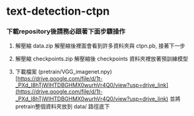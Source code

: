 # text-detection-ctpn

### 下載repository後請務必跟著下面步驟操作
1. 解壓縮 data.zip
   解壓縮後裡面會看到許多資料夾與 ctpn.pb, 接著下一步

2. 解壓縮 checkpoints.zip
   解壓縮後 checkpoints 資料夾裡放著預訓練模型

3. 下載檔案 (pretrain/VGG_imagenet.npy)
[https://drive.google.com/file/d/1t-_PXd_I8hTjWIHTDBGHMX0wurhVr4Q0/view?usp=drive_link](https://drive.google.com/file/d/1t-_PXd_I8hTjWIHTDBGHMX0wurhVr4Q0/view?usp=drive_link)
並將pretrain整個資料夾放到 data/ 路徑底下
